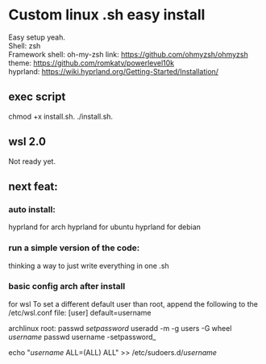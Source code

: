 # Custom linux .sh easy install

Easy setup yeah.<br>
Shell: zsh<br>
Framework shell: oh-my-zsh link: https://github.com/ohmyzsh/ohmyzsh<br>
theme: https://github.com/romkatv/powerlevel10k<br>
hyprland: https://wiki.hyprland.org/Getting-Started/Installation/<br>

## exec script
chmod +x install.sh.
./install.sh.

## wsl 2.0
<a name = "for wsl 2.0"></a>
Not ready yet.

## next feat:
### auto install:
hyprland for arch
hyprland for ubuntu
hyprland for debian

### run a simple version of the code:
thinking a way to just write everything in one .sh

### basic config arch after install
for wsl
To set a different default user than root, append the following to the /etc/wsl.conf file:
[user]
default=username

archlinux root:
passwd _setpassword_
useradd -m -g users -G wheel _username_
passwd username -setpassword_

echo "_username_ ALL=(ALL) ALL" >> /etc/sudoers.d/_username_
